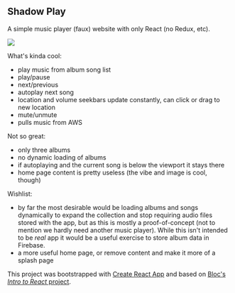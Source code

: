 ## Shadow Play

A simple music player (faux) website with only React (no Redux, etc).

![](https://www.dropbox.com/s/dalcvimsvcrik77/Screenshot%202017-10-26%2009.22.34.png?raw=1)

What's kinda cool:
- play music from album song list
- play/pause
- next/previous
- autoplay next song
- location and volume seekbars update constantly, can click or drag to new location
- mute/unmute
- pulls music from AWS

Not so great:
- only three albums
- no dynamic loading of albums
- if autoplaying and the current song is below the viewport it stays there
- home page content is pretty useless (the vibe and image is cool, though)

Wishlist:
- by far the most desirable would be loading albums and songs dynamically to expand the collection and stop requiring audio files stored with the app, but as this is mostly a proof-of-concept (not to mention we hardly need another music player). While this isn't intended to be _real_ app it would be a useful exercise to store album data in Firebase.
- a more useful home page, or remove content and make it more of a splash page

This project was bootstrapped with [Create React App](https://github.com/facebookincubator/create-react-app) and based on [Bloc's _Intro to React_ project](bloc.io).

